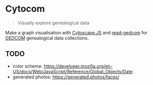 # Cytocom

> Visually explore genealogical data

Make a graph visualisation with [Cytoscape.JS](https://js.cytoscape.org/) and [read-gedcom](https://docs.arbre.app/read-gedcom/) for [GEDCOM](https://www.gedcom.org/) genealogical data collections.

## TODO

- color scheme: https://developer.mozilla.org/en-US/docs/Web/JavaScript/Reference/Global_Objects/Date
- generated photos: https://generated.photos/faces/
